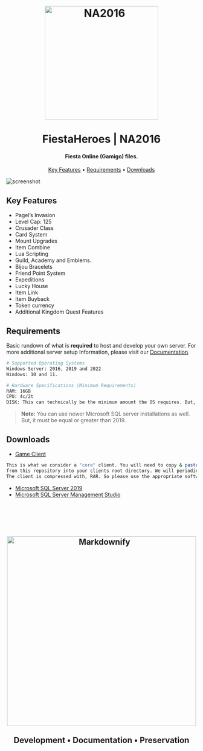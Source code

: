 
<h1 align="center">
  <br>
  <a href="https://github.com/FiestaHeroes/NA2016"><img src="https://i.imgur.com/c9x8dQW.png" alt="NA2016" width="300"></a>
  <br>
  <br>
  FiestaHeroes | NA2016
  <br>
</h1>

<h4 align="center">Fiesta Online (Gamigo) files.</h4>

<p align="center">
  <a href="#key-features">Key Features</a> •
  <a href="#requirements">Requirements</a> •
  <a href="#downloads">Downloads</a>
</p>

![screenshot](https://i.imgur.com/69i9nMB.png)

## Key Features

*	Pagel’s Invasion
*	Level Cap: 125
*	Crusader Class
*	Card System
*	Mount Upgrades
*	Item Combine
*	Lua Scripting
*	Guild, Academy and Emblems.
*	Bijou Bracelets
*	Friend Point System
*	Expeditions
*	Lucky House
*	Item Link
*	Item Buyback
*	Token currency
*	Additional Kingdom Quest Features

## Requirements

Basic rundown of what is **required** to host and develop your own server. For more additional server setup Information, please visit our [Documentation](https://doc.fiestaheroes.com/).
```bash
# Supported Operating Systems
Windows Server: 2016, 2019 and 2022
Windows: 10 and 11.

# Hardware Specifications (Minimum Requirements)
RAM: 16GB
CPU: 4c/2t
DISK: This can technically be the minimum amount the OS requires. But, we at least recommend 128GB.
```

> **Note:**
> You can use newer Microsoft SQL server installations as well. But, it must be equal or greater than 2019. 


## Downloads

*	[Game Client](https://drive.google.com/file/d/1lcKw6E_hLCFAWoxWiIxTXXor1oFhUZtf/view?usp=sharing)
```bash
This is what we consider a "core" client. You will need to copy & paste the client files
from this repository into your clients root directory. We will periodically update this client archive.
The client is compressed with, RAR. So please use the appropriate software to extract this archive. 
```
*	[Microsoft SQL Server 2019](https://go.microsoft.com/fwlink/p/?linkid=866658)
*	[Microsoft SQL Server Management Studio](https://aka.ms/ssmsfullsetup)

<br>
<br>

<h2 align="center">
  <br>
  <a href="https://fiestaheroes.com/"><img src="https://i.imgur.com/t3PBKnc.png" alt="Markdownify" width="500"></a>
  <br>
  <br>
  Development • Documentation • Preservation
  <br>
</h1>
